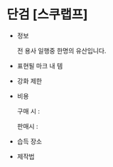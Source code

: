 # 단검 [스쿠랩프]

- 정보
    
    전 용사 일행중 한명의 유산입니다.
    
- 표현될 마크 내 템
- 강화 제한
- 비용
    
    구매 시 : 
    
    판매시 : 
    
- 습득 장소
- 제작법